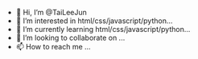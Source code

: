 - 👋 Hi, I’m @TaiLeeJun
- 👀 I’m interested in html/css/javascript/python...
- 🌱 I’m currently learning  html/css/javascript/python...
- 💞️ I’m looking to collaborate on ...
- 📫 How to reach me ...

<!---
TaiLeeJun/TaiLeeJun is a ✨ special ✨ repository because its `README.md` (this file) appears on your GitHub profile.
You can click the Preview link to take a look at your changes.
--->

